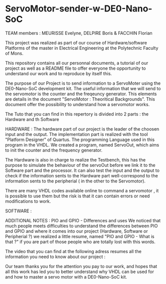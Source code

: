 # ServoMotor-sender-w-DE0-Nano-SoC

TEAM members : MEURISSE Evelyne, DELPIRE Boris & FACCHIN Florian

This project was realized as part of our course of Hardware/software Platforms of the master in Electrical Engineering at the Polytechnic Faculty of Mons. 

This repository contains all our personnal documents, a tutorial of our project as well as a README file to offer everyone the opportunity to understand our work and to reproduce by itself this.

The purpose of our Project is to send information to a ServoMoter using the DE0-Nano-SoC development kit. 
The useful information that we will send to the servomotor is the counter and the freqeuncy generator. This elements are details in the document "ServoMotor : Theoritical Backgrounds". This document offer the possibility to understand how a servomotor works. 

The Tuto that you can find in this repertory is divided into 2 parts : the Hardware and th Software 

HARDWARE :
The hardware part of our project is the leader of the choosen input and the output. The implementation part is realized with the tool "Platform Designer" of Quartus. The programming Language used in this program in the VHDL. 
We created a program, named ServoOut, which aims to init the counter and the frequency generator.

The Hardware is also in charge to realize the Testbench, this has the purpose to simulate the behaviour of the servoOut before we link it to the Software part and the processor. It can also test the input and the output to check if the information sents to the Hardware part well-correspond to the information sents to the peripherial ( in the other to the Servomotor).

There are many VHDL codes available online to command a servomotor , it is possible to use them but the risk is that it can contain errors or need modifications to work. 

SOFTWARE : 

ADDITIONAL NOTES : PIO and GPIO - Differences and uses
We noticed that much people meets difficulties to understand the differences between PIO and GPIO and where it comes into our project (Hardware, Software or Peripherial ?) we realized a little resume, named "PIO and GPIO - What is that ?" if you are part of those people who are totally lost with this words.



The video that you can find at the following adress resumes all the information you need to know about our project : 

Our team thanks you for the attention you pay to our work, and hopes that all this work has led you to better understand why VHDL can be used for and how to master a servo motor with a DE0-Nano-SoC kit.  
